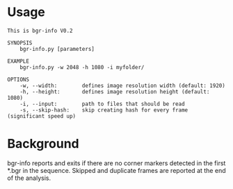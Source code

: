 # Usage
```
This is bgr-info V0.2

SYNOPSIS
	bgr-info.py [parameters]

EXAMPLE
	bgr-info.py -w 2048 -h 1080 -i myfolder/

OPTIONS
	-w, --width:	    defines image resolution width (default: 1920)
	-h, --height:	    defines image resolution height (default: 1080)
	-i, --input:	    path to files that should be read
	-s, --skip-hash:	skip creating hash for every frame (significant speed up)
```

# Background
bgr-info reports and exits if there are no corner markers detected in the first *.bgr in the sequence.
Skipped and duplicate frames are reported at the end of the analysis.


